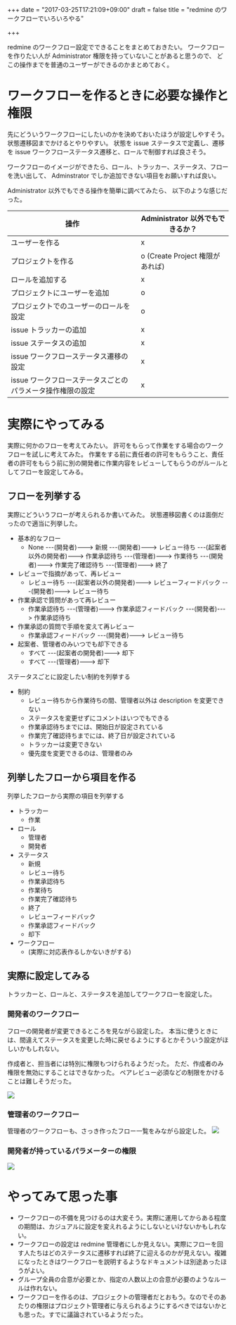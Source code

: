 +++
date = "2017-03-25T17:21:09+09:00"
draft = false
title = "redmine のワークフローでいろいろやる"

+++

redmine のワークフロー設定でできることをまとめておきたい。
ワークフローを作りたい人が Administrator 権限を持っていないことがあると思うので、
どこの操作までを普通のユーザーができるのかまとめておく。

# ワークフローを作るときに必要な操作と権限

先にどういうワークフローにしたいのかを決めておいたほうが設定しやすそう。
状態遷移図までかけるとやりやすい。
状態を issue ステータスで定義し、遷移を issue ワークフローステータス遷移と、ロールで制御すれば良さそう。

ワークフローのイメージができたら、ロール、トラッカー、ステータス、フローを洗い出して、
Adminstrator でしか追加できない項目をお願いすれば良い。

Administrator 以外でもできる操作を簡単に調べてみたら、
以下のような感じだった。

| 操作 | Administrator 以外でもできるか？ |
| --- | --- |
| ユーザーを作る | x |
| プロジェクトを作る | o (Create Project 権限があれば) |
| ロールを追加する | x |
| プロジェクトにユーザーを追加 | o |
| プロジェクトでのユーザーのロールを設定 | o |
| issue トラッカーの追加 | x |
| issue ステータスの追加 | x |
| issue ワークフローステータス遷移の設定 | x |
| issue ワークフローステータスごとのパラメータ操作権限の設定 | x |

# 実際にやってみる
実際に何かのフローを考えてみたい。
許可をもらって作業をする場合のワークフローを試しに考えてみた。
作業をする前に責任者の許可をもらうこと、責任者の許可をもらう前に別の開発者に作業内容をレビューしてもらうのがルールとしてフローを設定してみる。

## フローを列挙する
実際にどういうフローが考えられるか書いてみた。
状態遷移図書くのは面倒だったので適当に列挙した。

* 基本的なフロー
  - None ---(開発者)---> 新規 ---(開発者)---> レビュー待ち ---(起案者以外の開発者)---> 作業承認待ち ---(管理者)---> 作業待ち ---(開発者)---> 作業完了確認待ち ---(管理者)---> 終了
* レビューで指摘があって、再レビュー
  - レビュー待ち ---(起案者以外の開発者)---> レビューフィードバック ---(開発者)---> レビュー待ち
* 作業承認で質問があって再レビュー
  - 作業承認待ち ---(管理者)---> 作業承認フィードバック ---(開発者)---> 作業承認待ち
* 作業承認の質問で手順を変えて再レビュー
  - 作業承認フィードバック ---(開発者)---> レビュー待ち
* 起案者、管理者のみいつでも却下できる
  - すべて ---(起案者の開発者)---> 却下
  - すべて ---(管理者)---> 却下

ステータスごとに設定したい制約を列挙する

* 制約
  - レビュー待ちから作業待ちの間、管理者以外は description を変更できない
  - ステータスを変更せずにコメントはいつでもできる
  - 作業承認待ちまでには、開始日が設定されている
  - 作業完了確認待ちまでには、終了日が設定されている
  - トラッカーは変更できない
  - 優先度を変更できるのは、管理者のみ

## 列挙したフローから項目を作る

列挙したフローから実際の項目を列挙する

* トラッカー
  - 作業
* ロール
  - 管理者
  - 開発者
* ステータス
  - 新規
  - レビュー待ち
  - 作業承認待ち
  - 作業待ち
  - 作業完了確認待ち
  - 終了
  - レビューフィードバック
  - 作業承認フィードバック
  - 却下
* ワークフロー
  - (実際に対応表作るしかないきがする)

## 実際に設定してみる
トラッカーと、ロールと、ステータスを追加してワークフローを設定した。

### 開発者のワークフロー
フローの開発者が変更できるところを見ながら設定した。
本当に使うときには、間違えてステータスを変更した時に戻せるようにするとかそういう設定がほしいかもしれない。

作成者と、担当者には特別に権限もつけられるようだった。
ただ、作成者のみ権限を無効にすることはできなかった。
ペアレビュー必須などの制限をかけることは難しそうだった。

![](/article/images/redmine001.png)

### 管理者のワークフロー
管理者のワークフローも、さっき作ったフロー一覧をみながら設定した。
![](/article/images/redmine002.png)

### 開発者が持っているパラメーターの権限

![](/article/images/redmine003.png)

# やってみて思った事

* ワークフローの不備を見つけるのは大変そう。実際に運用してからある程度の期間は、カジュアルに設定を変えれるようにしないといけないかもしれない。
* ワークフローの設定は redmine 管理者にしか見えない。実際にフローを回す人たちはどのステータスに遷移すれば終了に迎えるのかが見えない。複雑になったときはワークフローを説明するようなドキュメントは別途あったほうがよい。
* グループ全員の合意が必要とか、指定の人数以上の合意が必要のようなルールは作れない。
* ワークフローを作るのは、プロジェクトの管理者だとおもう。なのでそのあたりの権限はプロジェクト管理者に与えられるようにするべきではないかとも思った。すでに議論されているようだった。
